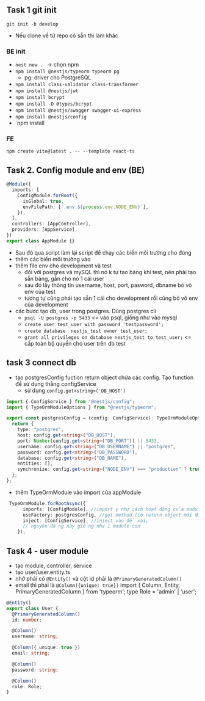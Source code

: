 ## Task 1 git init

`git init -b develop`

- Nếu clone về từ repo có sẵn thì làm khác

### BE init

- `nest new . ` -> chọn npm
- `npm install @nestjs/typeorm typeorm pg`
  - pg: driver cho PostgreSQL
- `npm install class-validator class-transformer`
- `npm install @nestjs/jwt`
- `npm install bcrypt`
- `npm install -D @types/bcrypt`
- `npm install @nestjs/swagger swagger-ui-express`
- `npm install @nestjs/config`
- `npm install

### FE

`npm create vite@latest . -- --template react-ts`

## Task 2. Config module and env (BE)

```ts
@Module({
  imports: [
    ConfigModule.forRoot({
      isGlobal: true,
      envFilePath: [`.env.${process.env.NODE_ENV}`],
    }),
  ],
  controllers: [AppController],
  providers: [AppService],
})
export class AppModule {}
```

- Sau đó qua script làm lại script để chạy các biến môi trường cho đúng
- thêm các biến môi trường vào
- thêm file env cho development và test
  - đối với postgres và mySQL thì nó k tự tạo bảng khi test, nên phải tạo sẵn bảng, gắn cho nó 1 cái user
  - sau đó lấy thông tin username, host, port, pasword, dbname bỏ vô env của test
  - tương tự cũng phải tạo sẵn 1 cái cho development rồi cũng bỏ vô env của development
- các bươc tạo db, user trong postgres. Dùng postgres cli
  - `psql -U postgres -p 5433` <= vào psql, giống như vào mysql
  - `create user test_user with password 'testpassword';`
  - `create database  nestjs_test owner test_user;`
  - `grant all privileges on database nestjs_test to test_user;` <= cấp toàn bộ quyền cho user trên db test

## task 3 connect db

- tạo postgresConfig fuction return object chứa các config. Tạo function để sử dụng thằng configService
  - sử dụng `config.get<string>('DB_HOST')`

```ts
import { ConfigService } from "@nestjs/config";
import { TypeOrmModuleOptions } from "@nestjs/typeorm";

export const postgresConfig = (config: ConfigService): TypeOrmModuleOptions => {
  return {
    type: "postgres",
    host: config.get<string>("DB_HOST"),
    port: Number(config.get<string>("DB_PORT")) || 5433,
    username: config.get<string>("DB_USERNAME") || "postgres",
    password: config.get<string>("DB_PASSWORD"),
    database: config.get<string>("DB_NAME"),
    entities: [],
    synchronize: config.get<string>("NODE_ENV") === "production" ? true : false,
  };
};
```

- thêm TypeOrmModule vào import của appModule

```ts
 TypeOrmModule.forRootAsync({
      imports: [ConfigModule], //import y như cách hoạt động của module,
      useFactory: postgresConfig, //gọi method (có return object mới được quá)
      inject: [ConfigService], //inject vào để xài,
      // nguyên đống này giống như 1 module con
    }),
```

## Task 4 - user module

- tạo module, controller, service
- tạo user/user.entity.ts
- nhớ phải có `@Entity()` và cột id phải là `@PrimaryGeneratedColumn()`
- email thì phải là `@Column({unique: true})`
  import { Column, Entity, PrimaryGeneratedColumn } from 'typeorm';
  type Role = 'admin' | 'user';

```ts
@Entity()
export class User {
  @PrimaryGeneratedColumn()
  id: number;

  @Column()
  username: string;

  @Column({ unique: true })
  email: string;

  @Column()
  password: string;

  @Column()
  role: Role;
}
```
